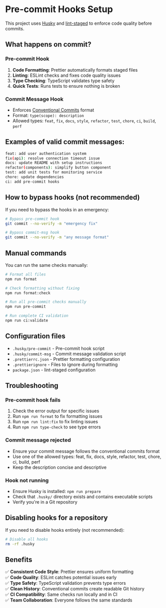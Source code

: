 # Pre-commit Hooks Setup

This project uses [Husky](https://typicode.github.io/husky/) and
[lint-staged](https://github.com/okonet/lint-staged) to enforce code quality before commits.

## What happens on commit?

### Pre-commit Hook

1. **Code Formatting**: Prettier automatically formats staged files
2. **Linting**: ESLint checks and fixes code quality issues
3. **Type Checking**: TypeScript validates type safety
4. **Quick Tests**: Runs tests to ensure nothing is broken

### Commit Message Hook

- Enforces [Conventional Commits](https://www.conventionalcommits.org/) format
- Format: `type(scope): description`
- Allowed types: `feat`, `fix`, `docs`, `style`, `refactor`, `test`, `chore`, `ci`, `build`, `perf`

## Examples of valid commit messages:

```bash
feat: add user authentication system
fix(api): resolve connection timeout issue
docs: update README with setup instructions
refactor(components): simplify button component
test: add unit tests for monitoring service
chore: update dependencies
ci: add pre-commit hooks
```

## How to bypass hooks (not recommended)

If you need to bypass the hooks in an emergency:

```bash
# Bypass pre-commit hook
git commit --no-verify -m "emergency fix"

# Bypass commit-msg hook
git commit --no-verify -m "any message format"
```

## Manual commands

You can run the same checks manually:

```bash
# Format all files
npm run format

# Check formatting without fixing
npm run format:check

# Run all pre-commit checks manually
npm run pre-commit

# Run complete CI validation
npm run ci:validate
```

## Configuration files

- `.husky/pre-commit` - Pre-commit hook script
- `.husky/commit-msg` - Commit message validation script
- `.prettierrc.json` - Prettier formatting configuration
- `.prettierignore` - Files to ignore during formatting
- `package.json` - lint-staged configuration

## Troubleshooting

### Pre-commit hook fails

1. Check the error output for specific issues
2. Run `npm run format` to fix formatting issues
3. Run `npm run lint:fix` to fix linting issues
4. Run `npm run type-check` to see type errors

### Commit message rejected

- Ensure your commit message follows the conventional commits format
- Use one of the allowed types: feat, fix, docs, style, refactor, test, chore, ci, build, perf
- Keep the description concise and descriptive

### Hook not running

- Ensure Husky is installed: `npm run prepare`
- Check that `.husky/` directory exists and contains executable scripts
- Verify you're in a Git repository

## Disabling hooks for a repository

If you need to disable hooks entirely (not recommended):

```bash
# Disable all hooks
rm -rf .husky
```

## Benefits

✅ **Consistent Code Style**: Prettier ensures uniform formatting  
✅ **Code Quality**: ESLint catches potential issues early  
✅ **Type Safety**: TypeScript validation prevents type errors  
✅ **Clean History**: Conventional commits create readable Git history  
✅ **CI Compatibility**: Same checks run locally and in CI  
✅ **Team Collaboration**: Everyone follows the same standards
